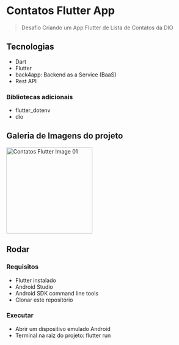 # Contatos Flutter App

> Desafio Criando um App Flutter de Lista de Contatos da DIO

## Tecnologias

- Dart
- Flutter
- back4app: Backend as a Service (BaaS)
- Rest API

### Bibliotecas adicionais

- flutter_dotenv
- dio

## Galeria de Imagens do projeto

<img src="https://raw.githubusercontent.com/rodolfoHOk/portfolio-img/main/images/contatos-flutter-01.png" alt="Contatos Flutter Image 01" width="225"/>

## Rodar

### Requisitos

- Flutter instalado
- Android Studio
- Android SDK command line tools
- Clonar este repositório

### Executar

- Abrir um dispositivo emulado Android
- Terminal na raiz do projeto: flutter run

